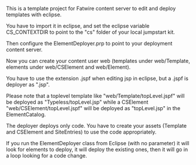 This is a template project for Fatwire content server to edit and deploy templates with eclipse.

You have to import it in eclipse, and set the eclipse variable 
CS_CONTEXTDIR to point to the "cs" folder of your local jumpstart kit.

Then configure the ElementDeployer.prp to point to your deployment content server.

Now you can create your content user web (templates under web/Template, 
elements under web/CSElement and web/Element).

You have to use the extension .jspf when editing jsp in eclipse, but a .jspf is deployer as ".jsp".

Please note that a toplevel template like "web/Template/topLevel.jspf" will be deployed as
"Typeless/topLevel.jsp" while a CSElement "web/CSElement/topLevel.jspf" will be deployed as "topLevel.jsp" in the ElementCatalog.


The deployer deploys only code. You have to create your assets (Template and CSElement and SiteEntries) to use the code appropriately.

If you run the ElementDeployer class from Eclipse (with no parameter) it will look for elements to deploy, it will deploy the existing ones, then it will go in a loop looking for a code change.





